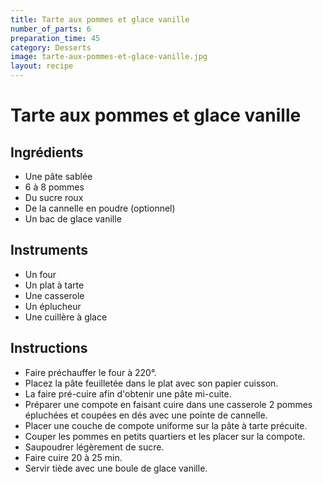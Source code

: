 ```yaml
---
title: Tarte aux pommes et glace vanille
number_of_parts: 6
preparation_time: 45
category: Desserts
image: tarte-aux-pommes-et-glace-vanille.jpg
layout: recipe
---
```

# Tarte aux pommes et glace vanille

## Ingrédients

- Une pâte sablée
- 6 à 8 pommes
- Du sucre roux
- De la cannelle en poudre (optionnel)
- Un bac de glace vanille

## Instruments

- Un four
- Un plat à tarte
- Une casserole
- Un éplucheur
- Une cuillère à glace

## Instructions

- Faire préchauffer le four à 220°.
- Placez la pâte feuilletée dans le plat avec son papier cuisson.
- La faire pré-cuire afin d'obtenir une pâte mi-cuite.
- Préparer une compote en faisant cuire dans une casserole 2 pommes épluchées et coupées en dés avec une pointe de cannelle.
- Placer une couche de compote uniforme sur la pâte à tarte précuite.
- Couper les pommes en petits quartiers et les placer sur la compote.
- Saupoudrer légèrement de sucre.
- Faire cuire 20 à 25 min.
- Servir tiède avec une boule de glace vanille.
